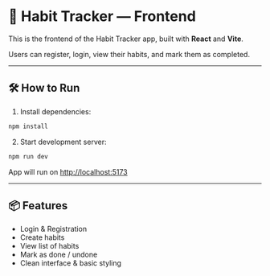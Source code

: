 
# 🎨 Habit Tracker — Frontend

This is the frontend of the Habit Tracker app, built with **React** and **Vite**.

Users can register, login, view their habits, and mark them as completed.

---

## 🛠 How to Run

1. Install dependencies:

```bash
npm install
```

2. Start development server:

```bash
npm run dev
```

App will run on [http://localhost:5173](http://localhost:5173)

---

## 📦 Features

- Login & Registration
- Create habits
- View list of habits
- Mark as done / undone
- Clean interface & basic styling
